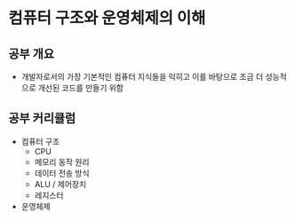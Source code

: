 # 컴퓨터 구조와 운영체제의 이해
## 공부 개요
- 개발자로서의 가장 기본적인 컴퓨터 지식들을 익히고 이를 바탕으로 조금 더 성능적으로 개선된 코드를 만들기 위함

## 공부 커리큘럼
- 컴퓨터 구조
    - CPU
    - 메모리 동작 원리
    - 데이터 전송 방식
    - ALU / 제어장치
    - 레지스터
- 운영체제